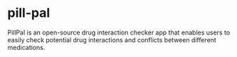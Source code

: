 # pill-pal
PillPal is an open-source drug interaction checker app that enables users to easily check potential drug interactions and conflicts between different medications.
